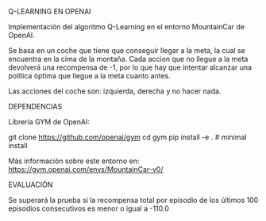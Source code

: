 Q-LEARNING EN OPENAI

Implementación del algoritmo Q-Learning en el entorno MountainCar de OpenAI.

 Se basa en un coche que tiene que conseguir llegar a la meta, la cual se encuentra en la cima de la montaña. Cada accion que no llegue a la meta devolverá una recompensa de -1, por lo que hay que intentar alcanzar una política óptima que llegue a la meta cuanto antes.

Las acciones del coche son: izquierda, derecha y no hacer nada.

DEPENDENCIAS

Librería GYM de OpenAI:

git clone https://github.com/openai/gym
cd gym
pip install -e . # minimal install

Más información sobre este entorno en: https://gym.openai.com/envs/MountainCar-v0/

EVALUACIÓN

Se superará la prueba si la recompensa total por episodio de los últimos 100 episodios consecutivos es menor o igual a -110.0
